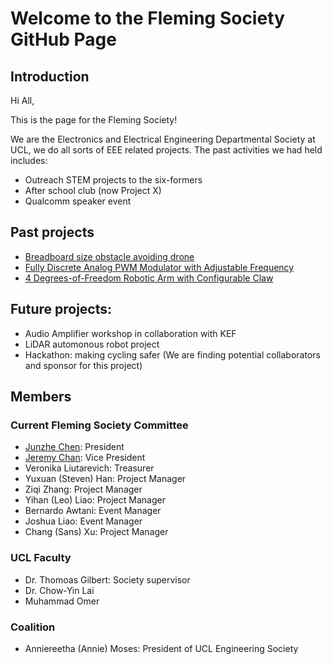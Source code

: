# Welcome to the Fleming Society GitHub Page

## Introduction

Hi All,

This is the page for the Fleming Society! 

We are the Electronics and Electrical Engineering Departmental Society at UCL, we do all sorts of EEE related projects. The past activities we had held includes:
- Outreach STEM projects to the six-formers
- After school club (now Project X)
- Qualcomm speaker event

## Past projects

- [Breadboard size obstacle avoiding drone](https://github.com/Junzhe-Chen/Two-wheels-breadboard-drone)
- [Fully Discrete Analog PWM Modulator with Adjustable Frequency](https://github.com/Junzhe-Chen/PWM-Modulator-Circuit)
- [4 Degrees-of-Freedom Robotic Arm with Configurable Claw](https://github.com/Fleming-Society/Microservo-Robotic-Arm)

## Future projects:

- Audio Amplifier workshop in collaboration with KEF
- LiDAR automonous robot project
- Hackathon: making cycling safer (We are finding potential collaborators and sponsor for this project)

## Members
### Current Fleming Society Committee
- [Junzhe Chen](https://github.com/Junzhe-Chen): President
- [Jeremy Chan](https://github.com/JeremyC53): Vice President
- Veronika Liutarevich: Treasurer
- Yuxuan (Steven) Han: Project Manager
- Ziqi Zhang: Project Manager
- Yihan (Leo) Liao: Project Manager
- Bernardo Awtani: Event Manager
- Joshua Liao: Event Manager
- Chang (Sans) Xu: Project Manager
### UCL Faculty
- Dr. Thomoas Gilbert: Society supervisor
- Dr. Chow-Yin Lai
- Muhammad Omer
### Coalition
- Anniereetha (Annie) Moses: President of UCL Engineering Society

